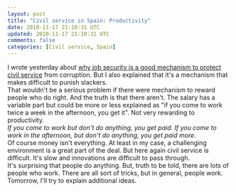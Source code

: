 ```yaml
---
layout: post
title: "Civil service in Spain: Productivity"
date: 2010-11-17 21:10:31 UTC
updated: 2010-11-17 21:10:31 UTC
comments: false
categories: [Civil service, Spain]
---
```


I wrote yesterday about <a href="http://gonfva.blogspot.com/2010/11/civil-service-in-spain-job-security.html">why job security is a good mechanism to protect civil service</a> from corruption. But I also explained that it's a mechanism that makes difficult to punish slackers. <br />That wouldn't be a serious problem if there were mechanism to reward people who do right. And the truth is that there aren't. The salary has a variable part but could be more or less explained as "if you come to work twice a week in the afternoon, you get it". Not very rewarding to productivity. <br /><span style="font-style:italic;">If you come to work but don't do anything, you get paid. If you come to work in the afternoon, but don't do anything, you get paid more.</span><br />Of course money isn't everything. At least in my case, a challenging environment is a great part of the deal. But here again civil service is difficult. It's slow and innovations are difficult to pass through.<br />It's surprising that people do anything. But, truth to be told, there are lots of people who work. There are all sort of tricks, but in general, people work.<br />Tomorrow, I'll try to explain additional ideas.
